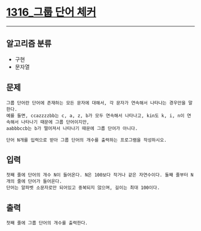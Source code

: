 # [1316_그룹 단어 체커](https://www.acmicpc.net/problem/1316)
---
## 알고리즘 분류
* 구현
* 문자열

## 문제
```
그룹 단어란 단어에 존재하는 모든 문자에 대해서, 각 문자가 연속해서 나타나는 경우만을 말한다. 
예를 들면, ccazzzzbb는 c, a, z, b가 모두 연속해서 나타나고, kin도 k, i, n이 연속해서 나타나기 때문에 그룹 단어이지만, 
aabbbccb는 b가 떨어져서 나타나기 때문에 그룹 단어가 아니다.

단어 N개를 입력으로 받아 그룹 단어의 개수를 출력하는 프로그램을 작성하시오.
```

## 입력
```
첫째 줄에 단어의 개수 N이 들어온다. N은 100보다 작거나 같은 자연수이다. 둘째 줄부터 N개의 줄에 단어가 들어온다. 
단어는 알파벳 소문자로만 되어있고 중복되지 않으며, 길이는 최대 100이다.
```
## 출력
```
첫째 줄에 그룹 단어의 개수를 출력한다.
```
